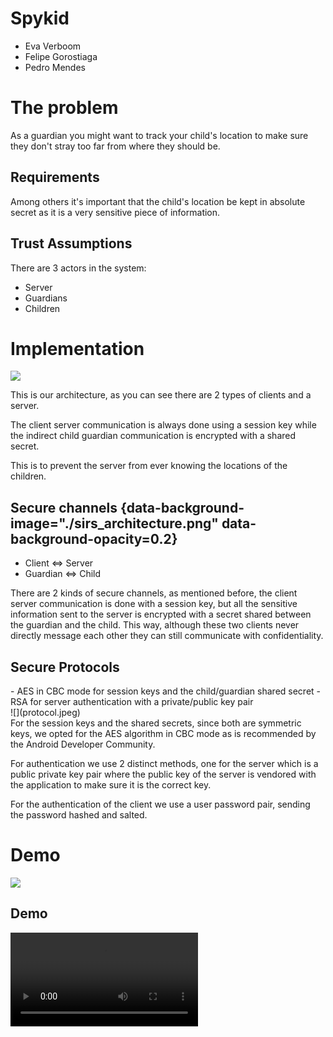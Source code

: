 # Spykid

- Eva Verboom
- Felipe Gorostiaga
- Pedro Mendes

# The problem

As a guardian you might want to track your child's location to make sure they
don't stray too far from where they should be.

## Requirements

Among others it's important that the child's location be kept in absolute secret
as it is a very sensitive piece of information.

## Trust Assumptions

There are 3 actors in the system:

- Server
- Guardians
- Children

# Implementation

![](./sirs_architecture.png)

<div class="notes">
This is our architecture, as you can see there are 2 types of clients and a
server.

The client server communication is always done using a session key while the
indirect child guardian communication is encrypted with a shared secret.

This is to prevent the server from ever knowing the locations of the children.
</div>

## Secure channels {data-background-image="./sirs_architecture.png" data-background-opacity=0.2}

- Client ⇔ Server
- Guardian ⇔ Child

<div class="notes">
There are 2 kinds of secure channels, as mentioned before, the client server
communication is done with a session key, but all the sensitive information sent
to the server is encrypted with a secret shared between the guardian and the
child. This way, although these two clients never directly message each other
they can still communicate with confidentiality.
</div>

## Secure Protocols

<div style="flex">
<div>
- AES in CBC mode for session keys and the child/guardian shared secret
- RSA for server authentication with a private/public key pair
</div>
![](protocol.jpeg)
</div>

<div class="notes">
For the session keys and the shared secrets, since both are symmetric keys, we
opted for the AES algorithm in CBC mode as is recommended by the Android
Developer Community.

For authentication we use 2 distinct methods, one for the server which is a
public private key pair where the public key of the server is vendored with the
application to make sure it is the correct key.

For the authentication of the client we use a user password pair, sending the
password hashed and salted.
</div>

# Demo

![](./app_use.jpeg)

## Demo

<video data-autoplay src="sirs_demo.mp4"></video>
